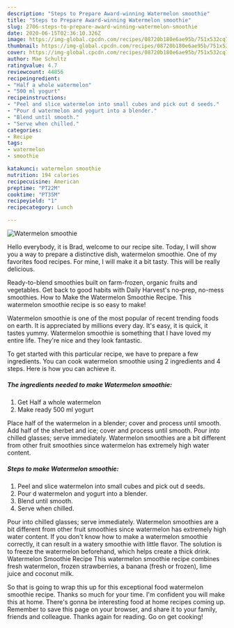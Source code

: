 ```yaml
---
description: "Steps to Prepare Award-winning Watermelon smoothie"
title: "Steps to Prepare Award-winning Watermelon smoothie"
slug: 2706-steps-to-prepare-award-winning-watermelon-smoothie
date: 2020-06-15T02:36:10.326Z
image: https://img-global.cpcdn.com/recipes/08720b180e6ae95b/751x532cq70/watermelon-smoothie-recipe-main-photo.jpg
thumbnail: https://img-global.cpcdn.com/recipes/08720b180e6ae95b/751x532cq70/watermelon-smoothie-recipe-main-photo.jpg
cover: https://img-global.cpcdn.com/recipes/08720b180e6ae95b/751x532cq70/watermelon-smoothie-recipe-main-photo.jpg
author: Mae Schultz
ratingvalue: 4.7
reviewcount: 44856
recipeingredient:
- "Half a whole watermelon"
- "500 ml yogurt"
recipeinstructions:
- "Peel and slice watermelon into small cubes and pick out d seeds."
- "Pour d watermelon and yogurt into a blender."
- "Blend until smooth."
- "Serve when chilled."
categories:
- Recipe
tags:
- watermelon
- smoothie

katakunci: watermelon smoothie 
nutrition: 194 calories
recipecuisine: American
preptime: "PT22M"
cooktime: "PT35M"
recipeyield: "1"
recipecategory: Lunch

---
```



![Watermelon smoothie](https://img-global.cpcdn.com/recipes/08720b180e6ae95b/751x532cq70/watermelon-smoothie-recipe-main-photo.jpg)

Hello everybody, it is Brad, welcome to our recipe site. Today, I will show you a way to prepare a distinctive dish, watermelon smoothie. One of my favorites food recipes. For mine, I will make it a bit tasty. This will be really delicious.

Ready-to-blend smoothies built on farm-frozen, organic fruits and vegetables. Get back to good habits with Daily Harvest&#39;s no-prep, no-mess smoothies. How to Make the Watermelon Smoothie Recipe. This watermelon smoothie recipe is so easy to make!

Watermelon smoothie is one of the most popular of recent trending foods on earth. It is appreciated by millions every day. It's easy, it is quick, it tastes yummy. Watermelon smoothie is something that I have loved my entire life. They're nice and they look fantastic.


To get started with this particular recipe, we have to prepare a few ingredients. You can cook watermelon smoothie using 2 ingredients and 4 steps. Here is how you can achieve it.

<!--inarticleads1-->

##### The ingredients needed to make Watermelon smoothie:

1. Get Half a whole watermelon
1. Make ready 500 ml yogurt


Place half of the watermelon in a blender; cover and process until smooth. Add half of the sherbet and ice; cover and process until smooth. Pour into chilled glasses; serve immediately. Watermelon smoothies are a bit different from other fruit smoothies since watermelon has extremely high water content. 

<!--inarticleads2-->

##### Steps to make Watermelon smoothie:

1. Peel and slice watermelon into small cubes and pick out d seeds.
1. Pour d watermelon and yogurt into a blender.
1. Blend until smooth.
1. Serve when chilled.


Pour into chilled glasses; serve immediately. Watermelon smoothies are a bit different from other fruit smoothies since watermelon has extremely high water content. If you don&#39;t know how to make a watermelon smoothie correctly, it can result in a watery smoothie with little flavor. The solution is to freeze the watermelon beforehand, which helps create a thick drink. Watermelon Smoothie Recipe This watermelon smoothie recipe combines fresh watermelon, frozen strawberries, a banana (fresh or frozen), lime juice and coconut milk. 

So that is going to wrap this up for this exceptional food watermelon smoothie recipe. Thanks so much for your time. I'm confident you will make this at home. There's gonna be interesting food at home recipes coming up. Remember to save this page on your browser, and share it to your family, friends and colleague. Thanks again for reading. Go on get cooking!
